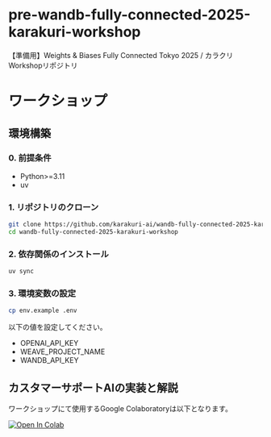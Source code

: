 # pre-wandb-fully-connected-2025-karakuri-workshop
【準備用】Weights &amp; Biases Fully Connected Tokyo 2025 / カラクリWorkshopリポジトリ


# ワークショップ

## 環境構築

### 0. 前提条件

- Python>=3.11
- uv

### 1. リポジトリのクローン

```bash
git clone https://github.com/karakuri-ai/wandb-fully-connected-2025-karakuri-workshop.git
cd wandb-fully-connected-2025-karakuri-workshop
```

### 2. 依存関係のインストール

```bash
uv sync
```

### 3. 環境変数の設定

```bash
cp env.example .env
```

以下の値を設定してください。

- OPENAI_API_KEY
- WEAVE_PROJECT_NAME
- WANDB_API_KEY

## カスタマーサポートAIの実装と解説

ワークショップにて使用するGoogle Colaboratoryは以下となります。

<a href="https://colab.research.google.com/drive/12lCi-a4nrq0y_0nt0Smq6uxDHuw981gu?usp=sharing" target="_blank">
<img src="https://colab.research.google.com/assets/colab-badge.svg" alt="Open In Colab"/>
</a>
